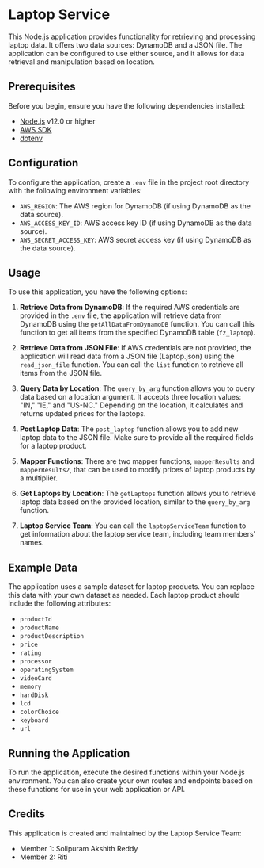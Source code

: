 # Laptop Service

 

This Node.js application provides functionality for retrieving and processing laptop data. It offers two data sources: DynamoDB and a JSON file. The application can be configured to use either source, and it allows for data retrieval and manipulation based on location.

 

## Prerequisites

 

Before you begin, ensure you have the following dependencies installed:

 

- [Node.js](https://nodejs.org/) v12.0 or higher
- [AWS SDK](https://aws.amazon.com/sdk-for-node-js/)
- [dotenv](https://www.npmjs.com/package/dotenv)

 

## Configuration

 

To configure the application, create a `.env` file in the project root directory with the following environment variables:

 

- `AWS_REGION`: The AWS region for DynamoDB (if using DynamoDB as the data source).
- `AWS_ACCESS_KEY_ID`: AWS access key ID (if using DynamoDB as the data source).
- `AWS_SECRET_ACCESS_KEY`: AWS secret access key (if using DynamoDB as the data source).

 

## Usage

 

To use this application, you have the following options:

 

1. **Retrieve Data from DynamoDB**: If the required AWS credentials are provided in the `.env` file, the application will retrieve data from DynamoDB using the `getAllDataFromDynamoDB` function. You can call this function to get all items from the specified DynamoDB table (`fz_laptop`).

 

2. **Retrieve Data from JSON File**: If AWS credentials are not provided, the application will read data from a JSON file (Laptop.json) using the `read_json_file` function. You can call the `list` function to retrieve all items from the JSON file.

 

3. **Query Data by Location**: The `query_by_arg` function allows you to query data based on a location argument. It accepts three location values: "IN," "IE," and "US-NC." Depending on the location, it calculates and returns updated prices for the laptops.

 

4. **Post Laptop Data**: The `post_laptop` function allows you to add new laptop data to the JSON file. Make sure to provide all the required fields for a laptop product.

 

5. **Mapper Functions**: There are two mapper functions, `mapperResults` and `mapperResults2`, that can be used to modify prices of laptop products by a multiplier.

 

6. **Get Laptops by Location**: The `getLaptops` function allows you to retrieve laptop data based on the provided location, similar to the `query_by_arg` function.

 

7. **Laptop Service Team**: You can call the `laptopServiceTeam` function to get information about the laptop service team, including team members' names.

 

## Example Data

 

The application uses a sample dataset for laptop products. You can replace this data with your own dataset as needed. Each laptop product should include the following attributes:

 

- `productId`
- `productName`
- `productDescription`
- `price`
- `rating`
- `processor`
- `operatingSystem`
- `videoCard`
- `memory`
- `hardDisk`
- `lcd`
- `colorChoice`
- `keyboard`
- `url`

 

## Running the Application

 

To run the application, execute the desired functions within your Node.js environment. You can also create your own routes and endpoints based on these functions for use in your web application or API.

 

## Credits

 

This application is created and maintained by the Laptop Service Team:

 

- Member 1: Solipuram Akshith Reddy
- Member 2: Riti
